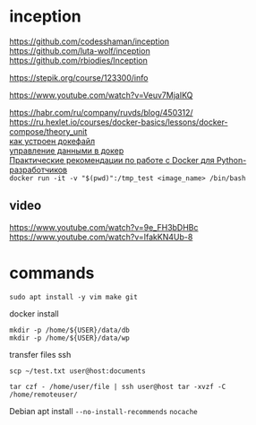 # inception

https://github.com/codesshaman/inception  
https://github.com/luta-wolf/inception  
https://github.com/rbiodies/Inception  
  
https://stepik.org/course/123300/info
  
https://www.youtube.com/watch?v=Veuv7MjaIKQ
  
https://habr.com/ru/company/ruvds/blog/450312/  
https://ru.hexlet.io/courses/docker-basics/lessons/docker-compose/theory_unit  
[как устроен докефайл](https://doka.guide/tools/dockerfile/)  
[управление данными в докер](https://doka.guide/tools/docker-data-management/)  
[Практические рекомендации по работе с Docker для Python-разработчиков](https://habr.com/ru/company/wunderfund/blog/586778/)  
`docker run -it -v "$(pwd)":/tmp_test <image_name> /bin/bash`
## video
https://www.youtube.com/watch?v=9e_FH3bDHBc  
https://www.youtube.com/watch?v=IfakKN4Ub-8

# commands
```
sudo apt install -y vim make git
```
docker install
```
mkdir -p /home/${USER}/data/db
mkdir -p /home/${USER}/data/wp
```
transfer files ssh  
```
scp ~/test.txt user@host:documents
```
```
tar czf - /home/user/file | ssh user@host tar -xvzf -C /home/remoteuser/
```
Debian apt install 
`--no-install-recommends` `nocache`
